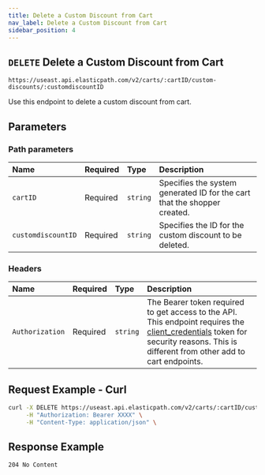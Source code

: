 ```yaml
---
title: Delete a Custom Discount from Cart
nav_label: Delete a Custom Discount from Cart
sidebar_position: 4
---
```


## `DELETE` Delete a Custom Discount from Cart

```http
https://useast.api.elasticpath.com/v2/carts/:cartID/custom-discounts/:customdiscountID
```

Use this endpoint to delete a custom discount from cart.

## Parameters

### Path parameters

| Name                      | Required | Type     | Description                                                              |
|:--------------------------|:---------|:---------|:-------------------------------------------------------------------------|
| `cartID` | Required | `string` | Specifies the system generated ID for the cart that the shopper created. |
| `customdiscountID` | Required | `string` | Specifies the ID for the custom discount to be deleted.                  |

### Headers

| Name                      | Required | Type     | Description                |
|:--------------------------|:---------|:---------|:---------------------------|
| `Authorization`           | Required | `string` | The Bearer token required to get access to the API. This endpoint requires the [client_credentials](/guides/Getting-Started/authentication/Tokens/client-credential-token) token for security reasons. This is different from other add to cart endpoints. |


## Request Example - Curl

```bash
curl -X DELETE https://useast.api.elasticpath.com/v2/carts/:cartID/custom-discounts/:customdiscountID \
     -H "Authorization: Bearer XXXX" \
     -H "Content-Type: application/json" \
```

## Response Example

`204 No Content`

